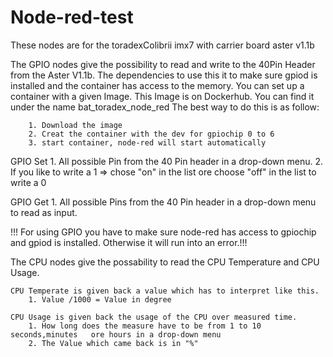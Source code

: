 # Node-red-test
These nodes are for the toradexColibrii imx7 with carrier board aster v1.1b

The GPIO nodes give the possibility to read and write to the 40Pin Header from the Aster V1.1b. 
The dependencies to use this it to make sure gpiod is installed and the container has access to the memory. You can set up a container with a given Image.
This Image is on Dockerhub. You can find it under the name bat_toradex_node_red
The best way to do this is as follow:

        1. Download the image
        2. Creat the container with the dev for gpiochip 0 to 6
        3. start container, node-red will start automatically
        
GPIO Set
        1. All possible Pin from the 40 Pin header in a drop-down menu.
        2. If you like to write a 1 => chose "on" in the list
           ore choose "off" in the list to write a 0
        
GPIO Get
        1. All possible Pins from the 40 Pin header in a drop-down menu
           to read as input.
        
!!! For using GPIO you have to make sure node-red has access to gpiochip and gpiod is installed. Otherwise it will run into an error.!!!
        
The CPU nodes give the possability to read the CPU Temperature and CPU Usage. 

    CPU Temperate is given back a value which has to interpret like this. 
        1. Value /1000 = Value in degree
    
    CPU Usage is given back the usage of the CPU over measured time.
        1. How long does the measure have to be from 1 to 10 seconds,minutes   ore hours in a drop-down menu
        2. The Value which came back is in "%"
